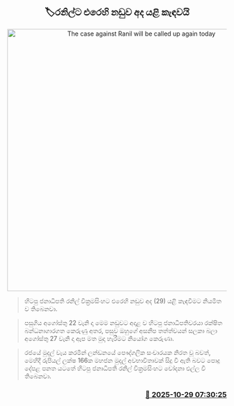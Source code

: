 <p align='center'><b><h2 align='center' title='The case against Ranil will be called up again today'>🏷රනිල්ට එරෙහි නඩුව අද යළි කැඳවයි</h2></b></p>
<p align='center'><img src='https://helakuru.sgp1.cdn.digitaloceanspaces.com/esana/images/lib/ranil-wickramasinhe-court.jpg' width='600' alt='The case against Ranil will be called up again today'></p>

> හිටපු ජනාධිපති රනිල් වික්‍රමසිංහට එරෙහි නඩුව අද (29) යළි කැඳවීමට නියමිත ව තිබෙනවා.

> පසුගිය අගෝස්තු 22 වැනි දා මෙම නඩුවට අදාළ ව හිටපු ජනාධිපතිවරයා රක්ෂිත බන්ධනාගාරගත කෙරුණු අතර, පසුව ඔහුගේ අසනීප තත්ත්වයන් සලකා බලා අගෝස්තු 27 වැනි දා ඇප මත මුදා හැරීමට නියෝග කෙරුණා.

> රජයේ මුදල් වැය කරමින් ලන්ඩනයේ පෞද්ගලික සංචාරයක නිරත වූ බවත්, මෙහිදී රුපියල් ලක්ෂ 166ක මහජන මුදල් අවභාවිතාවක් සිදු වී ඇති බවට පොදු දේපළ පනත යටතේ හිටපු ජනාධිපති රනිල් වික්‍රමසිංහට චෝදනා එල්ල වී තිබෙනවා.



<h3 align='right'><a href='https://www.helakuru.lk/esana/p/114885/'>📅 2025-10-29 07:30:25</a></h3>
